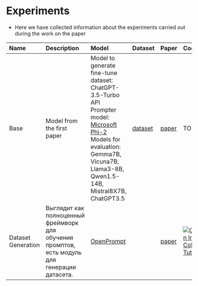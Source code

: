 # Experiments

- Here we have collected information about the experiments carried out during the work on the paper

| Name | Description | Model | Dataset | Paper | Code | Status | Summary |
| :--- | :--- | :--- | :--- | :--- | :--- | :--- | :--- |
| Base | Model from the first paper | Model to generate fine-tune dataset: ChatGPT-3.5-Turbo API<br>Prompter model: [Microsoft Phi-2](https://huggingface.co/microsoft/phi-2)<br>Models for evaluation: Gemma7B, Vicuna7B, Llama3-8B, Qwen1.5-14B, Mistral8X7B, ChatGPT3.5 | [dataset](https://huggingface.co/datasets/teknium/GPTeacher-General-Instruct) | [paper](https://openreview.net/pdf?id=d0jQuZe6k0) | TODO | First attempts | Запущен Microsoft Phi-2 и ChatGPT3.5 API для генерации (платный). Теперь вопрос в том, как генерировать датасет с его помощью. |
| Dataset Generation | Выглядит как полноценный фреймворк для обучения промптов, есть модуль для генерации датасета. | [OpenPrompt](https://github.com/thunlp/OpenPrompt) | | [paper]([https://openreview.net/pdf?id=d0jQuZe6k0](https://arxiv.org/pdf/2111.01998)) | [![Open In Colab](https://colab.research.google.com/assets/colab-badge.svg)](https://colab.research.google.com/drive/1w171xsVrK5yiPPmXFUuosp0Zbmph-9oH?usp=sharing)<br>[Tutorial](https://github.com/thunlp/OpenPrompt/tree/main/tutorial) | First attempts | Библиотека устанавливается через pip. Нужна верия transformers <= 4.27.1 |
